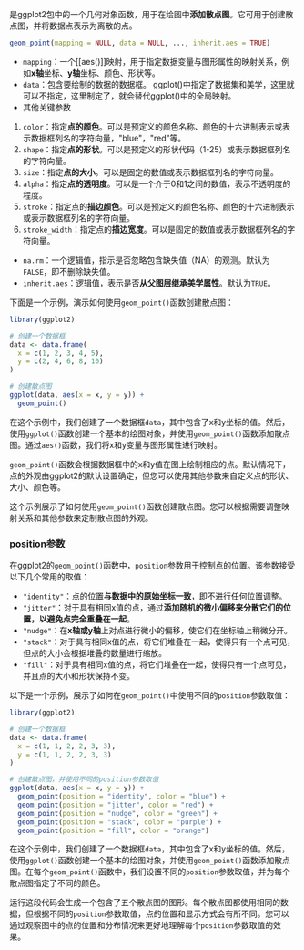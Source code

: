 是ggplot2包中的一个几何对象函数，用于在绘图中**添加散点图**。它可用于创建散点图，并将数据点表示为离散的点。

```R
geom_point(mapping = NULL, data = NULL, ..., inherit.aes = TRUE)
```
- `mapping`：一个[[aes()]]映射，用于指定数据变量与图形属性的映射关系，例如**x轴**坐标、**y轴**坐标、颜色、形状等。
- `data`：包含要绘制的数据的数据框。
ggplot()中指定了数据集和美学，这里就可以不指定，这里制定了，就会替代ggplot()中的全局映射。
- 其他关键参数
1. `color`：指定**点的颜色**。可以是预定义的颜色名称、颜色的十六进制表示或表示数据框列名的字符向量，"blue"，"red"等。
2. `shape`：指定**点的形状**。可以是预定义的形状代码（1-25）或表示数据框列名的字符向量。
3. `size`：指定**点的大小**。可以是固定的数值或表示数据框列名的字符向量。
4. `alpha`：指定**点的透明度**。可以是一个介于0和1之间的数值，表示不透明度的程度。
5. `stroke`：指定点的**描边颜色**。可以是预定义的颜色名称、颜色的十六进制表示或表示数据框列名的字符向量。
6. `stroke_width`：指定点的**描边宽度**。可以是固定的数值或表示数据框列名的字符向量。
- `na.rm`：一个逻辑值，指示是否忽略包含缺失值（NA）的观测。默认为`FALSE`，即不删除缺失值。
- `inherit.aes`：逻辑值，表示是否**从父图层继承美学属性**。默认为`TRUE`。

下面是一个示例，演示如何使用`geom_point()`函数创建散点图：
```R
library(ggplot2)

# 创建一个数据框
data <- data.frame(
  x = c(1, 2, 3, 4, 5),
  y = c(2, 4, 6, 8, 10)
)

# 创建散点图
ggplot(data, aes(x = x, y = y)) +
  geom_point()
```

在这个示例中，我们创建了一个数据框`data`，其中包含了x和y坐标的值。然后，使用`ggplot()`函数创建一个基本的绘图对象，并使用`geom_point()`函数添加散点图。通过`aes()`函数，我们将x和y变量与图形属性进行映射。

`geom_point()`函数会根据数据框中的x和y值在图上绘制相应的点。默认情况下，点的外观由ggplot2的默认设置确定，但您可以使用其他参数来自定义点的形状、大小、颜色等。

这个示例展示了如何使用`geom_point()`函数创建散点图。您可以根据需要调整映射关系和其他参数来定制散点图的外观。

### position参数
在ggplot2的`geom_point()`函数中，`position`参数用于控制点的位置。该参数接受以下几个常用的取值：
- `"identity"`：点的位置**与数据中的原始坐标一致**，即不进行任何位置调整。
- `"jitter"`：对于具有相同x值的点，通过**添加随机的微小偏移来分散它们的位置，以避免点完全重叠在一起**。
- `"nudge"`：在**x轴或y轴**上对点进行微小的偏移，使它们在坐标轴上稍微分开。
- `"stack"`：对于具有相同x值的点，将它们堆叠在一起，使得只有一个点可见，但点的大小会根据堆叠的数量进行缩放。
- `"fill"`：对于具有相同x值的点，将它们堆叠在一起，使得只有一个点可见，并且点的大小和形状保持不变。

以下是一个示例，展示了如何在`geom_point()`中使用不同的`position`参数取值：

```R
library(ggplot2)

# 创建一个数据框
data <- data.frame(
  x = c(1, 1, 2, 2, 3, 3),
  y = c(1, 1, 2, 2, 3, 3)
)

# 创建散点图，并使用不同的position参数取值
ggplot(data, aes(x = x, y = y)) +
  geom_point(position = "identity", color = "blue") +
  geom_point(position = "jitter", color = "red") +
  geom_point(position = "nudge", color = "green") +
  geom_point(position = "stack", color = "purple") +
  geom_point(position = "fill", color = "orange")
```

在这个示例中，我们创建了一个数据框`data`，其中包含了x和y坐标的值。然后，使用`ggplot()`函数创建一个基本的绘图对象，并使用`geom_point()`函数添加散点图。在每个`geom_point()`函数中，我们设置不同的`position`参数取值，并为每个散点图指定了不同的颜色。

运行这段代码会生成一个包含了五个散点图的图形。每个散点图都使用相同的数据，但根据不同的`position`参数取值，点的位置和显示方式会有所不同。您可以通过观察图中的点的位置和分布情况来更好地理解每个`position`参数取值的效果。